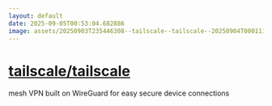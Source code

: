 ```yaml
---
layout: default
date: 2025-09-05T00:53:04.682886
image: assets/20250903T235446308--tailscale--tailscale--20250904T000111603--cropped.png
---
```


# [tailscale/tailscale](https://github.com/tailscale/tailscale)

mesh VPN built on WireGuard for easy secure device connections
